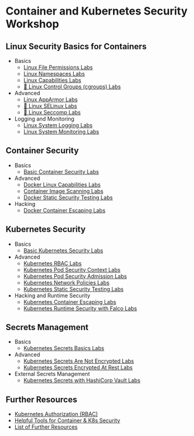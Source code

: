 # Container and Kubernetes Security Workshop

## Linux Security Basics for Containers

* Basics
  * [Linux File Permissions Labs](1-linux-security/labs/linux-file-permissions.md)
  * [Linux Namespaces Labs](1-linux-security/labs/linux-namespaces.md)
  * [Linux Capabilities Labs](1-linux-security/labs/linux-capabilities.md)
  * [🚧 Linux Control Groups (cgroups) Labs](1-linux-security/labs/linux-cgroups.md)
* Advanced
  * [Linux AppArmor Labs](1-linux-security/labs/apparmor.md)
  * [🚧 Linux SELinux Labs](1-linux-security/labs/selinux.md)
  * [🚧 Linux Seccomp Labs](1-linux-security/labs/seccomp.md)
* Logging and Monitoring
  * [Linux System Logging Labs](1-linux-security/labs/linux-system-logging.md)
  * [Linux System Monitoring Labs](1-linux-security/labs/linux-system-monitoring.md)

## Container Security

* Basics
  * [Basic Container Security Labs](2-container-security/labs/basic-secure-container-usage.md)
* Advanced
  * [Docker Linux Capabilities Labs](2-container-security/labs/docker_linux_capabilities.md)
  * [Container Image Scanning Labs](2-container-security/labs/container_image_scanning.md)
  * [Docker Static Security Testing Labs](2-container-security/labs/docker_static_security_testing.md)
* Hacking
  * [Docker Container Escaping Labs](2-container-security/labs/docker_container_escaping.md)

## Kubernetes Security

* Basics
  * [Basic Kubernetes Security Labs](3-kubernetes-security/labs/basic_secure_kubernetes_containers.md)
* Advanced
  * [Kubernetes RBAC Labs](3-kubernetes-security/labs/kubernetes_rbac.md)
  * [Kubernetes Pod Security Context Labs](3-kubernetes-security/labs/pod_security_context.md)
  * [Kubernetes Pod Security Admission Labs](3-kubernetes-security/labs/pod_security_admission.md)
  * [Kubernetes Network Policies Labs](3-kubernetes-security/labs/network_policies.md)
  * [Kubernetes Static Security Testing Labs](3-kubernetes-security/labs/kubernetes_static_security_testing.md)
* Hacking and Runtime Security
  * [Kubernetes Container Escaping Labs](3-kubernetes-security/labs/kubernetes_container_escape.md) 
  * [Kubernetes Runtime Security with Falco Labs](3-kubernetes-security/labs/runtime_security_with_falco.md)

## Secrets Management

* Basics
  * [Kubernetes Secrets Basics Labs](4-secrets/labs/kubernetes_secrets_basics.md)
* Advanced
  * [Kubernetes Secrets Are Not Encrypted Labs](4-secrets/labs/kubernetes_secrets_not_encrypted.md)
  * [Kubernetes Secrets Encrypted At Rest Labs](4-secrets/labs/encryption_at_rest_for_kubernetes_secrets.md)
* External Secrets Management
  * [Kubernetes Secrets with HashiCorp Vault Labs](4-secrets/labs/kubernetes_secrets_with_vault.md)

## Further Resources

* [Kubernetes Authorization (RBAC)](docs/rbac/README.md)
* [Helpful Tools for Container & K8s Security](docs/tools/README.md)
* [List of Further Resources](docs/resources/README.md)